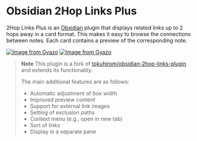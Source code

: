 # Obsidian 2Hop Links Plus

2Hop Links Plus is an [Obsidian](https://obsidian.md/) plugin that displays related links up to 2 hops away in a card format. This makes it easy to browse the connections between notes. Each card contains a preview of the corresponding note.

[![Image from Gyazo](https://i.gyazo.com/bf49c9e6314b4141215fd6f627e80da1.png)](https://gyazo.com/bf49c9e6314b4141215fd6f627e80da1)
[![Image from Gyazo](https://i.gyazo.com/4947e25e5963b6d22b748ed3204b57b2.png)](https://gyazo.com/4947e25e5963b6d22b748ed3204b57b2)

> **Note**
> This plugin is a fork of [tokuhirom/obsidian-2hop-links-plugin](https://github.com/tokuhirom/obsidian-2hop-links-plugin) and extends its functionality.
>
> The main additional features are as follows:
>
> - Automatic adjustment of box width
> - Improved preview content
> - Support for external link images
> - Setting of exclusion paths
> - Context menu (e.g., open in new tab)
> - Sort of links
> - Display in a separate pane
